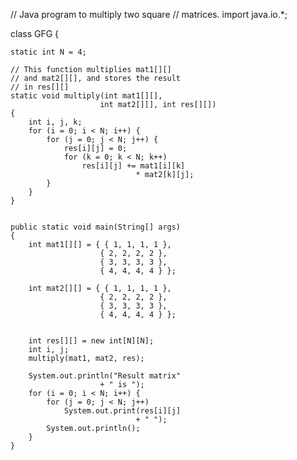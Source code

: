 // Java program to multiply two square
// matrices.
import java.io.*;

class GFG {

	static int N = 4;

	// This function multiplies mat1[][]
	// and mat2[][], and stores the result
	// in res[][]
	static void multiply(int mat1[][],
						int mat2[][], int res[][])
	{
		int i, j, k;
		for (i = 0; i < N; i++) {
			for (j = 0; j < N; j++) {
				res[i][j] = 0;
				for (k = 0; k < N; k++)
					res[i][j] += mat1[i][k]
								* mat2[k][j];
			}
		}
	}


	public static void main(String[] args)
	{
		int mat1[][] = { { 1, 1, 1, 1 },
						{ 2, 2, 2, 2 },
						{ 3, 3, 3, 3 },
						{ 4, 4, 4, 4 } };

		int mat2[][] = { { 1, 1, 1, 1 },
						{ 2, 2, 2, 2 },
						{ 3, 3, 3, 3 },
						{ 4, 4, 4, 4 } };

		
		int res[][] = new int[N][N];
		int i, j;
		multiply(mat1, mat2, res);

		System.out.println("Result matrix"
						+ " is ");
		for (i = 0; i < N; i++) {
			for (j = 0; j < N; j++)
				System.out.print(res[i][j]
								+ " ");
			System.out.println();
		}
	}
